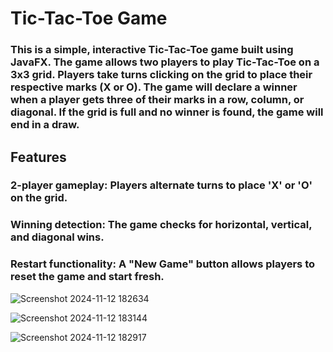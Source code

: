  
# Tic-Tac-Toe Game
### This is a simple, interactive Tic-Tac-Toe game built using JavaFX. The game allows two players to play Tic-Tac-Toe on a 3x3 grid. Players take turns clicking on the grid to place their respective marks (X or O). The game will declare a winner when a player gets three of their marks in a row, column, or diagonal. If the grid is full and no winner is found, the game will end in a draw.

## Features
###  2-player gameplay: Players alternate turns to place 'X' or 'O' on the grid.
### Winning detection: The game checks for horizontal, vertical, and diagonal wins.
### Restart functionality: A "New Game" button allows players to reset the game and start fresh.

![Screenshot 2024-11-12 182634](https://github.com/user-attachments/assets/5d81a7f9-c619-4b0a-9181-e7db5af56e69)

![Screenshot 2024-11-12 183144](https://github.com/user-attachments/assets/33263464-a5e1-48aa-a6fa-6101f4505faf)

![Screenshot 2024-11-12 182917](https://github.com/user-attachments/assets/00c6e95a-6af6-4f09-959e-ae2cb9677d27)




